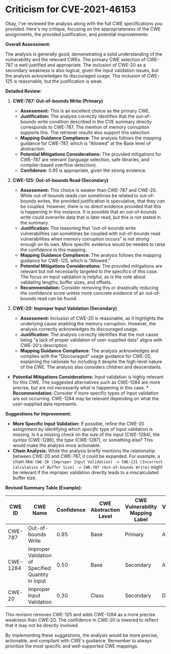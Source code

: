 # Criticism for CVE-2021-46153

Okay, I've reviewed the analysis along with the full CWE specifications you provided. Here's my critique, focusing on the appropriateness of the CWE assignments, the provided justification, and potential improvements:

**Overall Assessment:**

The analysis is generally good, demonstrating a solid understanding of the vulnerability and the relevant CWEs. The primary CWE selection of CWE-787 is well-justified and appropriate. The inclusion of CWE-20 as a secondary weakness is also logical, given the input validation issues, but the analysis acknowledges its discouraged usage. The inclusion of CWE-125 is reasonable, but the justification is weak.

**Detailed Review:**

1.  **CWE-787: Out-of-bounds Write (Primary)**

    *   **Assessment:** This is an excellent choice as the primary CWE.
    *   **Justification:** The analysis correctly identifies that the out-of-bounds write condition described in the CVE summary directly corresponds to CWE-787. The mention of memory corruption supports this. The retriever results also support this selection.
    *   **Mapping Guidance Compliance:** The analysis follows the mapping guidance for CWE-787, which is "Allowed" at the Base level of abstraction.
    *   **Potential Mitigations Considerations:** The provided mitigations for CWE-787 are relevant (language selection, safe libraries, and compiler-based overflow detection).
    *   **Confidence:** 0.95 is appropriate, given the strong evidence.
2.  **CWE-125: Out-of-bounds Read (Secondary)**

    *   **Assessment:** This choice is weaker than CWE-787 and CWE-20. While out-of-bounds reads *can* sometimes be related to out-of-bounds writes, the provided justification is speculative, that they *can* be coupled. However, there is no direct evidence provided that this is happening in this instance. It is possible that an out-of-bounds write could overwrite data that is later read, but this is not stated in the summary.
    *   **Justification:** The reasoning that "out-of-bounds write vulnerabilities can sometimes be coupled with out-of-bounds read vulnerabilities when memory corruption occurs" is not strong enough on its own. More specific evidence would be needed to raise the confidence in this mapping.
    *   **Mapping Guidance Compliance:** The analysis follows the mapping guidance for CWE-125, which is "Allowed."
    *   **Potential Mitigations Considerations:** The provided mitigations are relevant but not necessarily targeted to the specifics of this case. The focus on input validation is helpful, as is the note about validating lengths, buffer sizes, and offsets.
    *   **Recommendation:** Consider removing this or drastically reducing the confidence score unless more concrete evidence of an out-of-bounds read can be found.

3.  **CWE-20: Improper Input Validation (Secondary)**

    *   **Assessment:** Inclusion of CWE-20 is reasonable, as it highlights the underlying cause enabling the memory corruption. However, the analysis correctly acknowledges its discouraged usage.
    *   **Justification:** The analysis correctly identifies that the root cause being "a lack of proper validation of user-supplied data" aligns with CWE-20's description.
    *   **Mapping Guidance Compliance:** The analysis acknowledges and complies with the "Discouraged" usage guidance for CWE-20, explaining the rationale for including it despite the high-level nature of the CWE. The analysis also considers children and descendants.
   *    **Potential Mitigations Considerations:** Input validation is highly relevant for this CWE. The suggested alternatives such as CWE-1284 are more precise, but are not necessarily what is happening in this case.
    *   **Recommendation:** Consider if more specific types of input validation are not occurring. CWE-1284 may be relevant depending on what the user-supplied data represents.

**Suggestions for Improvement:**

*   **More Specific Input Validation:** If possible, refine the CWE-20 assignment by identifying which *specific* type of input validation is missing. Is it a missing check on the *size* of the input (CWE-1284), the *syntax* (CWE-1286), the *type* (CWE-1287), or something else? This would make the analysis more actionable.
*   **Chain Analysis:** While the analysis briefly mentions the relationship between CWE-20 and CWE-787, it could be expanded. For example, a chain like: `CWE-20 (Improper Input Validation) -> CWE-131 (Incorrect Calculation of Buffer Size) -> CWE-787 (Out-of-bounds Write)` might be relevant if the improper validation directly leads to a miscalculated buffer size.

**Revised Summary Table (Example):**

| CWE ID | CWE Name | Confidence | CWE Abstraction Level | CWE Vulnerability Mapping Label | CWE-Vulnerability Mapping Notes |
|---|---|---|---|---|---|
| CWE-787 | Out-of-bounds Write | 0.95 | Base | Primary | Allowed |
| CWE-1284 | Improper Validation of Specified Quantity in Input | 0.50 | Base | Secondary | Allowed |
| CWE-20 | Improper Input Validation | 0.30 | Class | Secondary | Discouraged |

This revision removes CWE-125 and adds CWE-1284 as a more precise weakness than CWE-20. The confidence in CWE-20 is lowered to reflect that it may not be directly involved.

By implementing these suggestions, the analysis would be more precise, actionable, and compliant with CWE's guidance. Remember to always prioritize the most specific and well-supported CWE mappings.